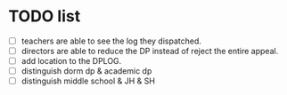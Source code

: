 # TODO list
- [ ] teachers are able to see the log they dispatched.
- [ ] directors are able to reduce the DP instead of reject the entire appeal.
- [ ] add location to the DPLOG.
- [ ] distinguish dorm dp & academic dp
- [ ] distinguish middle school & JH & SH